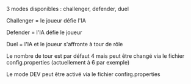 3 modes disponibles : challenger, defender, duel

Challenger = le joueur défie l'IA

Defender = l'IA défie le joueur

Duel = l'IA et le joueur s'affronte à tour de rôle

Le nombre de tour est par défaut 4 mais peut être changé via le fichier config.properties (actuellement à 6 par exemple)

Le mode DEV peut être activé via le fichier confirg.properties 


